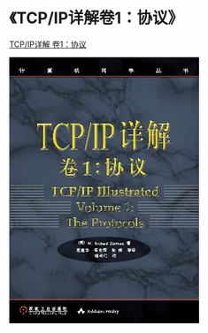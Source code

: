 
# 《TCP/IP详解卷1：协议》

[TCP/IP详解 卷1：协议](http://www.52im.net/topic-tcpipvol1.html)

![](TCPIP-Illustrated_Volume-1/images/book_cover.jpg)
